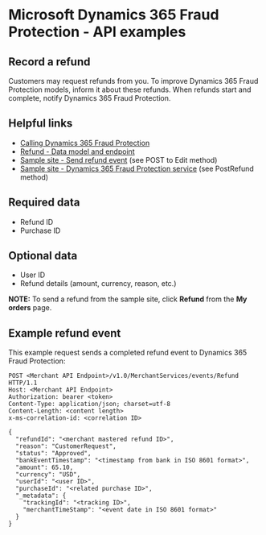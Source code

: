 # Microsoft Dynamics 365 Fraud Protection - API examples
## Record a refund

Customers may request refunds from you. To improve Dynamics 365 Fraud Protection models, inform it about these refunds. When refunds start and complete, notify Dynamics 365 Fraud Protection.

## Helpful links
- [Calling Dynamics 365 Fraud Protection](./Authenticate&#32;and&#32;call&#32;Fraud&#32;Protection.md)
- [Refund - Data model and endpoint](https://apidocs.microsoft.com/services/dynamics365fraudprotection#/v1.0/V1.0MerchantservicesEventsRefundPost)
- [Sample site - Send refund event](../src/Web/Areas/Admin/Controllers/ManageController.cs) (see POST to Edit method)
- [Sample site - Dynamics 365 Fraud Protection service](../src/Infrastructure/Services/FraudProtectionService.cs) (see PostRefund method)

## Required data
- Refund ID
- Purchase ID

## Optional data
- User ID
- Refund details (amount, currency, reason, etc.)

**NOTE:** To send a refund from the sample site, click **Refund** from the **My orders** page.

## Example refund event
This example request sends a completed refund event to Dynamics 365 Fraud Protection:
```http
POST <Merchant API Endpoint>/v1.0/MerchantServices/events/Refund HTTP/1.1
Host: <Merchant API Endpoint>
Authorization: bearer <token>
Content-Type: application/json; charset=utf-8
Content-Length: <content length>
x-ms-correlation-id: <correlation ID>

{
  "refundId": "<merchant mastered refund ID>",
  "reason": "CustomerRequest",
  "status": "Approved",
  "bankEventTimestamp": "<timestamp from bank in ISO 8601 format>",
  "amount": 65.10,
  "currency": "USD",
  "userId": "<user ID>",
  "purchaseId": "<related purchase ID>",
  "_metadata": {
    "trackingId": "<tracking ID>",
    "merchantTimeStamp": "<event date in ISO 8601 format>"
  }
}
```
